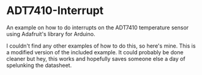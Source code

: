 # ADT7410-Interrupt
An example on how to do interrupts on the ADT7410 temperature sensor using Adafruit's library for Arduino.

I couldn't find any other examples of how to do this, so here's mine. This is a modified version of the included example. It could probably be done cleaner but hey, this works and hopefully saves someone else a day of spelunking the datasheet.
